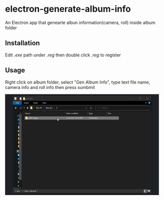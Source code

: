 # electron-generate-album-info
An Electron app that genearte albun information(camera, roll) inside album folder
## Installation
Edit _.exe_ path under _.reg_ then double click _.reg_ to register 

## Usage
Right click on album folder, select "Gen Album Info", type text file name, camera info and roll info then press sumbmit

![](img/img.gif)